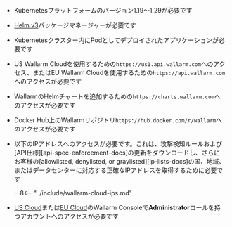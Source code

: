 * Kubernetesプラットフォームのバージョン1.19〜1.29が必要です
* [Helm v3](https://helm.sh/)パッケージマネージャーが必要です
* Kubernetesクラスター内にPodとしてデプロイされたアプリケーションが必要です
* US Wallarm Cloudを使用するための`https://us1.api.wallarm.com`へのアクセス、またはEU Wallarm Cloudを使用するための`https://api.wallarm.com`へのアクセスが必要です
* WallarmのHelmチャートを追加するための`https://charts.wallarm.com`へのアクセスが必要です
* Docker Hub上のWallarmリポジトリ`https://hub.docker.com/r/wallarm`へのアクセスが必要です
* 以下のIPアドレスへのアクセスが必要です。これは、攻撃検知ルールおよび[API仕様][api-spec-enforcement-docs]の更新をダウンロードし、さらにお客様の[allowlisted, denylisted, or graylisted][ip-lists-docs]の国、地域、またはデータセンターに対応する正確なIPアドレスを取得するために必要です

    --8<-- "../include/wallarm-cloud-ips.md"
* [US Cloud](https://us1.my.wallarm.com/)または[EU Cloud](https://my.wallarm.com/)のWallarm Consoleで**Administrator**ロールを持つアカウントへのアクセスが必要です
